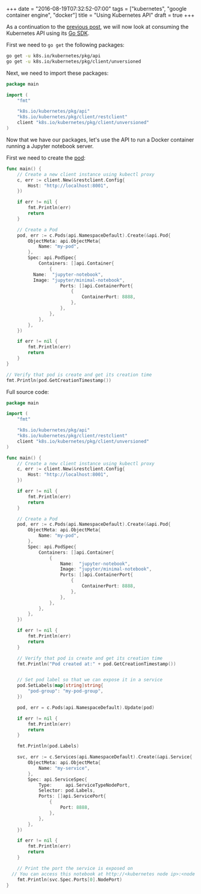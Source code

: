 +++
date = "2016-08-19T07:32:52-07:00"
tags = ["kubernetes", "google container engine", "docker"]
title = "Using Kubernetes API"
draft = true
+++

As a continuation to the [previous post](/post/kubernetes-on-google-container-engine), we will now look at consuming the Kubernetes API using its [Go SDK](https://github.com/kubernetes/kubernetes/tree/master/pkg/client/unversioned).

First we need to `go get` the following packages:

```bash
go get -u k8s.io/kubernetes/pkg/api
go get -u k8s.io/kubernetes/pkg/client/unversioned
```

Next, we need to import these packages:

```Go
package main

import (
	"fmt"

	"k8s.io/kubernetes/pkg/api"
	"k8s.io/kubernetes/pkg/client/restclient"
	client "k8s.io/kubernetes/pkg/client/unversioned"
)
```

Now that we have our packages, let's use the API to run a Docker container running a Jupyter notebook server.

First we need to create the [pod](http://kubernetes.io/docs/user-guide/pods/#what-is-a-pod):

```Go
func main() {
	// Create a new client instance using kubectl proxy
	c, err := client.New(&restclient.Config{
		Host: "http://localhost:8001",
	})

	if err != nil {
		fmt.Println(err)
		return
	}

	// Create a Pod
	pod, err := c.Pods(api.NamespaceDefault).Create(&api.Pod{
		ObjectMeta: api.ObjectMeta{
			Name: "my-pod",
		},
		Spec: api.PodSpec{
			Containers: []api.Container{
				{
          Name:  "jupyter-notebook",
          Image: "jupyter/minimal-notebook",
					Ports: []api.ContainerPort{
						{
							ContainerPort: 8888,
						},
					},
				},
			},
		},
	})

	if err != nil {
		fmt.Println(err)
		return
	}
}

// Verify that pod is create and get its creation time
fmt.Println(pod.GetCreationTimestamp())
```

Full source code:

```Go
package main

import (
	"fmt"

	"k8s.io/kubernetes/pkg/api"
	"k8s.io/kubernetes/pkg/client/restclient"
	client "k8s.io/kubernetes/pkg/client/unversioned"
)

func main() {
	// Create a new client instance using kubectl proxy
	c, err := client.New(&restclient.Config{
		Host: "http://localhost:8001",
	})

	if err != nil {
		fmt.Println(err)
		return
	}

	// Create a Pod
	pod, err := c.Pods(api.NamespaceDefault).Create(&api.Pod{
		ObjectMeta: api.ObjectMeta{
			Name: "my-pod",
		},
		Spec: api.PodSpec{
			Containers: []api.Container{
				{
					Name:  "jupyter-notebook",
					Image: "jupyter/minimal-notebook",
					Ports: []api.ContainerPort{
						{
							ContainerPort: 8888,
						},
					},
				},
			},
		},
	})

	if err != nil {
		fmt.Println(err)
		return
	}

	// Verify that pod is create and get its creation time
	fmt.Println("Pod created at:" + pod.GetCreationTimestamp())


	// Set pod label so that we can expose it in a service
	pod.SetLabels(map[string]string{
		"pod-group": "my-pod-group",
	})

	pod, err = c.Pods(api.NamespaceDefault).Update(pod)

	if err != nil {
		fmt.Println(err)
		return
	}

	fmt.Println(pod.Labels)

	svc, err := c.Services(api.NamespaceDefault).Create(&api.Service{
		ObjectMeta: api.ObjectMeta{
			Name: "my-service",
		},
		Spec: api.ServiceSpec{
			Type:     api.ServiceTypeNodePort,
			Selector: pod.Labels,
			Ports: []api.ServicePort{
				{
					Port: 8888,
				},
			},
		},
	})

	if err != nil {
		fmt.Println(err)
		return
	}

	// Print the port the service is exposed on
  // You can access this notebook at http://<kubernetes node ip>:<node port>
	fmt.Println(svc.Spec.Ports[0].NodePort)
}
```
